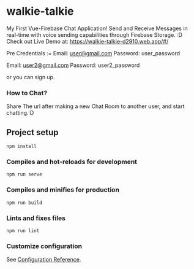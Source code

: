# walkie-talkie

My First Vue-Firebase Chat Application! Send and Receive Messages in real-time with voice sending capabilities through Firebase Storage. :D
Check out Live Demo at: https://walkie-talkie-d2910.web.app/#/

Pre Credentials :=
Email: user@gmail.com
Password: user_password

Email: user2@gmail.com
Password: user2_password

or you can sign up.

### How to Chat?

Share The url after making a new Chat Room to another user, and start chatting.:D

## Project setup

```
npm install
```

### Compiles and hot-reloads for development

```
npm run serve
```

### Compiles and minifies for production

```
npm run build
```

### Lints and fixes files

```
npm run lint
```

### Customize configuration

See [Configuration Reference](https://cli.vuejs.org/config/).
